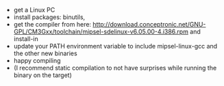   * get a Linux PC
  * install packages: binutils,
  * get the compiler from here: http://download.conceptronic.net/GNU-GPL/CM3Gxx/toolchain/mipsel-sdelinux-v6.05.00-4.i386.rpm and install-in
  * update your PATH environment variable to include mipsel-linux-gcc and the other new binaries
  * happy compiling
  * (I recommend static compilation to not have surprises while running the binary on the target)